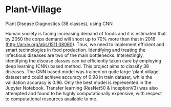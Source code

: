 # Plant-Village
Plant Disease Diagnostics (38 classes), using CNN

Human society is facing increasing demand of foods and it is estimated that by 2050 the corps demand will shoot up to 70% more than that in 2016 (http://arxiv.org/abs/1511.08060). Thus, we need to implement efficient and smart technologies in food production. Identifying and treating the Infectious diseases are two of the main bottlenecks. Interestingly, identifying the disease classes can be efficiently taken care by employing deep learning (CNN) based method. This project aims to classify 38 diseases. The CNN based model was trained on quite large ‘plant village’ dataset and could achieve accuracy of 0.98 in train dataset, while the validation accuracy is 0.96. Only the best model is represented in the Jupyter Notebook. Transfer learning (ResNet50 & InceptionV3) was also attempted and found to be highly computationally expensive, with respect to computational resources available to me.
